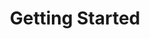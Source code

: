 ---
title: Getting Started
position: 1
parameters:
  - name:
    content:
content_markdown: |-
  Welcome to KapitalWise Smart Investing and Saving API.

  This API document is designed for those interested in developing for KapitalWise platform.

  This API is still under development and will evolve.

  You'll succeed if you do this.
  {: .success }

  Here's some useful information.
  {: .info }

  Something may not happen if you try and do this.
  {: .warning }

  Something bad will happen if you do this.
  {: .error }
left_code_blocks:
  - code_block:
    title:
    language:
right_code_blocks:
  - code_block:
    title:
    language:
---